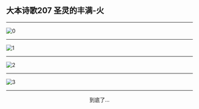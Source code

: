 
## 大本诗歌207 圣灵的丰满-火
        
<div id="aplayer0"></div>

---

<img alt="0" data-original="/data/d0206/0">

---

<img alt="1" data-original="/data/d0206/1">

---

<img alt="2" data-original="/data/d0206/2">

---

<img alt="3" data-original="/data/d0206/3">

---

<p style="text-align: center">到底了...</p>

<script src="/js/dist-view.js"></script>

<script>
MAIN.id = 'd0206';
        
const ap0 = new APlayer({
    container: document.getElementById('aplayer0'),
    volume: 1,
    loop: 'none',
    preload: 'none',
    audio: [{
        name: '大本诗歌207.mp3',
        artist: '大本诗歌',
        url: 'https://res.wx.qq.com/voice/getvoice?mediaid=MzI0NTk3MDM5M18yMjQ3NDkwMTgz',
        cover: '/favicon'
    }]
});
</script>
